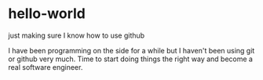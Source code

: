 # hello-world
just making sure I know how to use github

I have been programming on the side for a while but I haven't been using git or github very much. Time to start doing things the right way and become a real software engineer.
